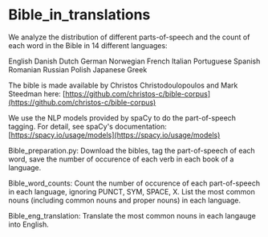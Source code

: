 # Bible_in_translations

We analyze the distribution of different parts-of-speech and the count of each word in the Bible in 14 different languages:

English
Danish
Dutch
German
Norwegian
French
Italian
Portuguese
Spanish
Romanian
Russian
Polish
Japanese
Greek

The bible is made available by Christos Christodoulopoulos and Mark Steedman here:
[https://github.com/christos-c/bible-corpus](https://github.com/christos-c/bible-corpus)

We use the NLP models provided by spaCy to do the part-of-speech tagging. For detail, see spaCy's documentation:
[https://spacy.io/usage/models](https://spacy.io/usage/models)

Bible_preparation.py:
Download the bibles, tag the part-of-speech of each word, save the number of occurence of each verb in each book of a language.

Bible_word_counts:
Count the number of occurence of each part-of-speech in each language, ignoring PUNCT, SYM, SPACE, X.
List the most common nouns (including common nouns and proper nouns) in each language.

Bible_eng_translation:
Translate the most common nouns in each langauge into English.
